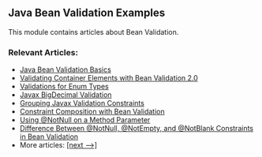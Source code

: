 ## Java Bean Validation Examples

This module contains articles about Bean Validation.

### Relevant Articles: 
- [Java Bean Validation Basics](https://www.baeldung.com/javax-validation)
- [Validating Container Elements with Bean Validation 2.0](https://www.baeldung.com/bean-validation-container-elements)
- [Validations for Enum Types](https://www.baeldung.com/javax-validations-enums)
- [Javax BigDecimal Validation](https://www.baeldung.com/javax-bigdecimal-validation)
- [Grouping Javax Validation Constraints](https://www.baeldung.com/javax-validation-groups)
- [Constraint Composition with Bean Validation](https://www.baeldung.com/java-bean-validation-constraint-composition)
- [Using @NotNull on a Method Parameter](https://www.baeldung.com/java-notnull-method-parameter)
- [Difference Between @NotNull, @NotEmpty, and @NotBlank Constraints in Bean Validation](https://www.baeldung.com/java-bean-validation-not-null-empty-blank)
- More articles: [[next -->]](../javaxval-2)